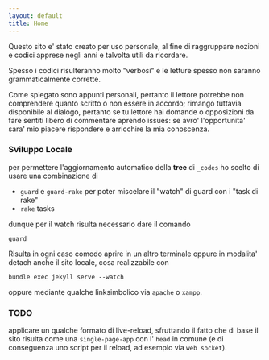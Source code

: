 ```yaml
---
layout: default
title: Home
---
```


Questo sito e' stato creato per uso personale, al fine di raggruppare nozioni e codici apprese negli anni e talvolta utili da ricordare.

Spesso i codici risulteranno molto "verbosi" e le letture spesso non saranno grammaticalmente corrette.

Come spiegato sono appunti personali, pertanto il lettore potrebbe non comprendere quanto scritto o non essere in accordo;
rimango tuttavia disponibile al dialogo, pertanto se tu lettore hai domande o opposizioni da fare sentiti libero di commentare aprendo issues:
se avro' l'opportunita' sara' mio piacere rispondere e arricchire la mia conoscenza.


### Sviluppo Locale

per permettere l'aggiornamento automatico della **tree** di `_codes` ho scelto di usare una combinazione di

- `guard` e `guard-rake` per poter miscelare il "watch" di guard con i "task di rake"
- `rake` tasks

dunque per il watch risulta necessario dare il comando

`````
guard
`````

Risulta in ogni caso comodo aprire in un altro terminale oppure in modalita' detach anche il sito locale, cosa realizzabile con

```
bundle exec jekyll serve --watch
```

oppure mediante qualche linksimbolico via `apache` o `xampp`.


### TODO

applicare un qualche formato di live-reload, sfruttando il fatto che di base il sito risulta come una `single-page-app` con l' `head` in comune (e di conseguenza uno script per il reload, ad esempio via `web socket`).
